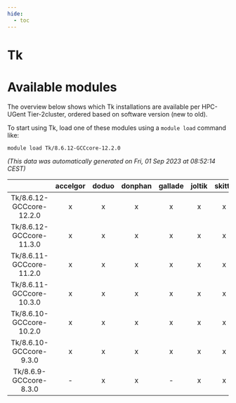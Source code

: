 ```yaml
---
hide:
  - toc
---
```


Tk
==

# Available modules


The overview below shows which Tk installations are available per HPC-UGent Tier-2cluster, ordered based on software version (new to old).

To start using Tk, load one of these modules using a `module load` command like:

```shell
module load Tk/8.6.12-GCCcore-12.2.0
```

*(This data was automatically generated on Fri, 01 Sep 2023 at 08:52:14 CEST)*  

| |accelgor|doduo|donphan|gallade|joltik|skitty|swalot|victini|
| :---: | :---: | :---: | :---: | :---: | :---: | :---: | :---: | :---: |
|Tk/8.6.12-GCCcore-12.2.0|x|x|x|x|x|x|x|x|
|Tk/8.6.12-GCCcore-11.3.0|x|x|x|x|x|x|x|x|
|Tk/8.6.11-GCCcore-11.2.0|x|x|x|x|x|x|x|x|
|Tk/8.6.11-GCCcore-10.3.0|x|x|x|x|x|x|x|x|
|Tk/8.6.10-GCCcore-10.2.0|x|x|x|x|x|x|x|x|
|Tk/8.6.10-GCCcore-9.3.0|x|x|x|x|x|x|x|x|
|Tk/8.6.9-GCCcore-8.3.0|-|x|x|-|x|x|x|x|
